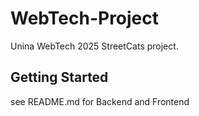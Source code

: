 # WebTech-Project

Unina WebTech 2025 StreetCats project.

## Getting Started

see README.md for Backend and Frontend